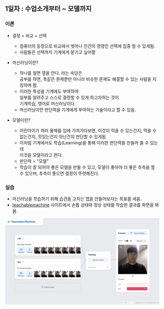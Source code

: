 ## 1일차 : 수업소개부터 ~ 모델까지

### 이론

- 결정 = 비교 + 선택
  - 컴퓨터의 등장으로 비교에서 벗어나 인간의 영영인 선택에 집중 할 수 있게됨.
  - 사람들은 선택까지 기계에게 맡기고 싶어함

- 머신러닝이란?
  - 하나를 알면 열을 안다. 라는 속담은  
  공부를 하면, 똑같은 문제뿐만 아니라 비슷한 문제도 해결할 수 있는 사람을 지칭하며 함.
  - 이러한 특성을 기계에도 부여하여  
    일부를 알려주고 스스로 결정할 수 있게 하고자하는 것이  
    기계학습, 영어로 머신러닝이다.
  - 머신러닝이란 판단력을 기계에게
    부여하는 기술이라고 할 수 있음.


- 모델이란?
  - 어린아이가 여러 물체를 입에 가져가다보면, 이것이 먹을 수 있는건지, 먹을 수 없는건지, 맛있는건지 아닌건지 판단할 수 있게됨.
  - 이처럼 기계에서도 학습(Learning)을 통해 이러한 판단력을 만들어 줄 수 있는데  
  이것을 모델이라고 한다.
  - 판단력 = "모델"
  - 학습이 잘 되어야 좋은 모델을 만들 수 있고, 모델이 좋아야 더 좋은 추측을 할 수 있으며, 추측이 좋으면 결정이 뚜렷해진다.


### 실습

- 머신러닝을 학습하기 위해 습관을 고치는 앱을 만들어보자는 목표를 세움.
- [teachablemachine](https://teachablemachine.withgoogle.com/) 사이트에서 손톱 상태와 정상 상태를 학습한 결과를 화면을 봐봄.

![teachable_machine](./teachable_machine.jpg)